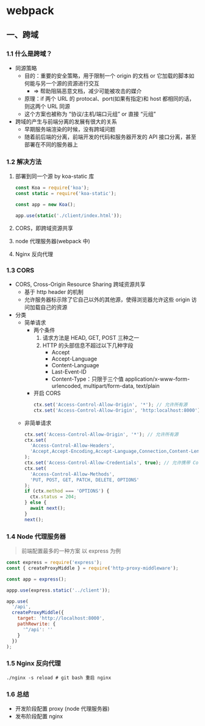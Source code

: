 # webpack

## 一、跨域

### 1.1 什么是跨域？

- 同源策略
  - 目的：重要的安全策略，用于限制一个 origin 的文档 or 它加载的脚本如何能与另一个源的资源进行交互
    - => 帮助阻隔恶意文档，减少可能被攻击的媒介
  - 原理：if 两个 URL 的 protocal、port(如果有指定)和 host 都相同的话，则这两个 URL 同源
  - 这个方案也被称为 “协议/主机/端口元组” or 直接 “元组”
- 跨域的产生与前端分离的发展有很大的关系
  - 早期服务端渲染的时候，没有跨域问题
  - 随着前后端的分离，前端开发的代码和服务器开发的 API 接口分离，甚至部署在不同的服务器上

### 1.2 解决方法

1. 部署到同一个源 by koa-static 库

   ```js
   const Koa = require('koa');
   const static = require('koa-static');

   const app = new Koa();

   app.use(static('./client/index.html'));
   ```

2. CORS，即跨域资源共享
3. node 代理服务器(webpack 中)
4. Nginx 反向代理

### 1.3 CORS

- CORS, Cross-Origin Resource Sharing 跨域资源共享
  - 基于 http header 的机制
  - 允许服务器标示除了它自己以外的其他源，使得浏览器允许这些 origin 访问加载自己的资源
- 分类
  - 简单请求
    - 两个条件
      1. 请求方法是 HEAD, GET, POST 三种之一
      2. HTTP 的头部信息不超过以下几种字段
         - Accept
         - Accept-Language
         - Content-Language
         - Last-Event-ID
         - Content-Type：只限于三个值 application/x-www-form-urlencoded, multipart/form-data, text/plain
    - 开启 CORS
      ```js
      ctx.set('Access-Control-Allow-Origin', '*'); // 允许所有源
      ctx.set('Access-Control-Allow-Origin', 'http:localhost:8000'); // 允许所有源
      ```
  - 非简单请求
    ```js
    ctx.set('Access-Control-Allow-Origin', '*'); // 允许所有源
    ctx.set(
      'Access-Control-Allow-Headers',
      'Accept,Accept-Encoding,Accept-Language,Connection,Content-Length,Content-Type,Host,Origin,Referer,User-Agent'
    );
    ctx.set('Access-Control-Allow-Credentials', true); // 允许携带 Cookie
    ctx.set(
      'Access-Control-Allow-Methods',
      'PUT, POST, GET, PATCH, DELETE, OPTIONS'
    );
    if (ctx.method === 'OPTIONS') {
      ctx.status = 204;
    } else {
      await next();
    }
    next();
    ```

### 1.4 Node 代理服务器

> 前端配置最多的一种方案
> 以 express 为例

```js
const express = require('express');
const { createProxyMiddle } = require('http-proxy-middleware');

const app = express();

appp.use(express.static('../client'));

app.use(
  '/api',
  createProxyMiddle({
    target: 'http://localhost:8000',
    pathRewrite: {
      '^/api': ''
    }
  })
);
```

### 1.5 Nginx 反向代理

```shell
./nginx -s reload # git bash 重启 nginx

```

### 1.6 总结

- 开发阶段配置 proxy (node 代理服务器)
- 发布阶段配置 nginx
